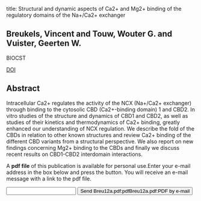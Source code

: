 title: Structural and dynamic aspects of Ca2+ and Mg2+ binding of the regulatory domains of the Na+/Ca2+ exchanger

## Breukels, Vincent and Touw, Wouter G. and Vuister, Geerten W.
BIOCST

<a href="https://doi.org/10.1042/BST20110742">DOI</a>

## Abstract
Intracellular Ca2+ regulates the activity of the NCX (Na+/Ca2+ exchanger) through binding to the cytosolic CBD (Ca2+-binding domain) 1 and CBD2. In vitro studies of the structure and dynamics of CBD1 and CBD2, as well as studies of their kinetics and thermodynamics of Ca2+ binding, greatly enhanced our understanding of NCX regulation. We describe the fold of the CBDs in relation to other known structures and review Ca2+ binding of the different CBD variants from a structural perspective. We also report on new findings concerning Mg2+ binding to the CBDs and finally we discuss recent results on CBD1-CBD2 interdomain interactions.

A <b>pdf file</b> of this publication is available for personal use.Enter your e-mail address in the box below and press the button. You will receive an e-mail message with a link to the pdf file.
<form action="sender.php">  <input type="text" name="email">  <input type="submit" value="Send Breu12a.pdf:pdfBreu12a.pdf:PDF by e-mail"></form>